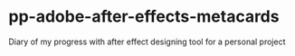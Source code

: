 # pp-adobe-after-effects-metacards
Diary of my progress with after effect designing tool for a personal project
